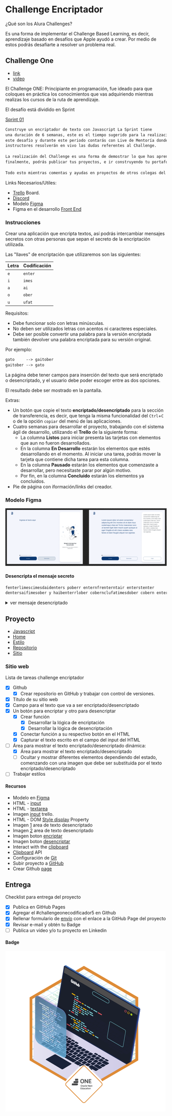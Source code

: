 # Challenge Encriptador

¿Qué son los Alura Challenges?

Es una forma de implementar el Challenge Based Learning, es decir, aprendizaje
basado en desafíos que Apple ayudó a crear. Por medio de estos podrás desafiarte
a resolver un problema real.

## Challenge One

- [link](https://www.aluracursos.com/challenges/challenge-one-logica)
- [video](https://youtu.be/BLgio_oPkLw)

El Challenge ONE: Principiante en programación, fue ideado para que coloques en
práctica los conocimientos que vas adquiriendo mientras realizas los cursos de
la ruta de aprendizaje.

El desafío está dividido en Sprint

[Sprint 01](https://www.aluracursos.com/challenges/challenge-one-logica/sprint01-construye-un-encriptador-texto-con-javascript)

```txt
Construye un encriptador de texto con Javascript La Sprint tiene
una duración de 6 semanas, este es el tiempo sugerido para la realización de
este desafío y durante este periodo contarás con Live de Mentoría donde nuestros
instructores resolverán en vivo las dudas referentes al Challenge.

La realización del Challenge es una forma de demostrar lo que has aprendido y
finalmente, podrás publicar tus proyectos, e ir construyendo tu portafolio.

Todo esto mientras comentas y ayudas en proyectos de otros colegas del programa ONE.
```

Links Necesarios/Utiles:

- [Trello](https://trello.com/b/WTdfcewC/encriptador-de-texto-alura-challenges-oracle-one)
Board.
- [Discord](https://discord.gg/2E5mQEat)
- Modelo [Figma](https://www.figma.com/file/trP3p5nEh7XUyB3n2bomjP/Alura-Challenge---Desaf%C3%ADo-1---L%C3%B3gica)
- Figma en el desarrollo [Front End](https://youtu.be/UuAX5azcvDQ)


### Instrucciones

Crear una aplicación que encripta textos, así podrás intercambiar mensajes
secretos con otras personas que sepan el secreto de la encriptación utilizada.

Las "llaves" de encriptación que utilizaremos son las siguientes:

| Letra | Codificación |
| - | - |
| `e` | `enter` |
| `i` | `imes` |
| `a` | `ai` |
| `o` | `ober` |
| `u` | `ufat` |

Requisitos:

- Debe funcionar solo con letras minúsculas.
- No deben ser utilizados letras con acentos ni caracteres especiales.
- Debe ser posible convertir una palabra para la versión encriptada también
devolver una palabra encriptada para su versión original.

Por ejemplo:

```txt
gato     --> gaitober
gaitober --> gato
```

La página debe tener campos para inserción del texto que será encriptado o
desencriptado, y el usuario debe poder escoger entre as dos opciones.

El resultado debe ser mostrado en la pantalla.

Extras:

- Un botón que copie el texto **encriptado/desencriptado** para la sección de
transferencia, es decir, que tenga la misma funcionalidad del `Ctrl`+`C` o de
la opción `copiar` del menú de las aplicaciones.
- Cuatro semanas para desarrollar el proyecto, trabajando con el sistema ágil
de desarrollo, utilizando el **Trello** de la siguiente forma:
    - La columna **Listos** para iniciar presenta las tarjetas con elementos que
    aun no fueron desarrollados.
    - En la columna **En Desarrollo** estarán los elementos que estés desarrollando
    en el momento. Al iniciar una tarea, podrás mover la tarjeta que contiene
    dicha tarea para esta columna.
    - En la columna **Pausado** estarán los elementos que comenzaste a desarrollar,
    pero necesitaste parar por algún motivo.
    - Por fin, en la columna **Concluido** estarán los elementos ya concluidos.
- Pie de página con iformación/links del creador.

### Modelo Figma

![img](./imagenes/modelo_figma.png)

#### Desencripta el mensaje secreto

```txt
fenterlimescimesdaidenters poberr enternfrenterntair enterstenter
dentersaifimesober y haibenterrlober cobernclufatimesdober cobern enterximestober!
```

<details><summary markdown="span">ver mensaje desencriptado</summary>

```txt
felicidades por enfrentar este
desafio y haberlo concluido con exito!
```

</details>

## Proyecto

- [Javascript](./encriptador.js)
- [Home](./index.html)
- [Estilo](./style.css)
- [Repositorio](https://github.com/DevFzn/Oracle_One-Alura_Latam/tree/master/006_challenge_encriptador/README.md)
- [Sitio](https://devfzn.github.io/Desafio_Encriptador)

### Sitio web

Lista de tareas challenge encriptador

- [x] Github
    - [x] Crear repositorio en GitHub y trabajar con control de versiones.
- [x] Título de su sitio web
- [x] Campo para el texto que va a ser encriptado/desencriptado
- [x] Un botón para encriptar y otro para desencriptar
    - [x] Crear función
        - [x] Desarrollar la lógica de encriptación
        - [x] Desarrollar la lógica de desencriptación
    - [x] Conectar función a su respectivo botón en el HTML
    - [x] Capturar el texto escrito en el campo del input del HTML
- [ ] Área para mostrar el texto encriptado/desencriptado dinámica:
    - [x] Área para mostrar el texto encriptado/desencriptado
    - [ ] Ocultar y mostrar diferentes elementos dependiendo del estado, comenzando
    con una imagen que debe ser substituida por el texto encriptado/desencriptado
- [ ] Trabajar estilos

#### Recursos

- Modelo en
[Figma](https://www.figma.com/file/trP3p5nEh7XUyB3n2bomjP/Alura-Challenge---Desaf%C3%ADo-1---L%C3%B3gica)
- HTML - [input](https://developer.mozilla.org/es/docs/Web/HTML/Element/input)
- HTML - [textarea](https://developer.mozilla.org/es/docs/Web/HTML/Element/textarea)
- Imagen [input](./imagenes/input.png) trello.
- HTML - DOM [Style display](https://www.w3schools.com/jsref/prop_style_display.asp)
Property
- Imagen [1](./imagenes/1.png) area de texto desencriptado
- Imagen [2](./imagenes/2.png) area de texto desencriptado
- Imagen boton [encriptar](./imagenes/boton-enc.png)
- Imagen boton [desencriptar](./imagenes/)
- Interact with the [clipboard](https://developer.mozilla.org/en-US/docs/Mozilla/Add-ons/WebExtensions/Interact_with_the_clipboard)
- [Clipboard](https://developer.mozilla.org/en-US/docs/Web/API/Clipboard_API) API
- Configuración de [Git](https://git-scm.com/book/es/v2/Inicio---Sobre-el-Control-de-Versiones-Configurando-Git-por-primera-vez)
- Subir proyecto a [GitHub](https://www.youtube.com/watch?v=bhKkeOMysuw)
- Crear Github [page](https://developer.mozilla.org/es/docs/Learn/Common_questions/Tools_and_setup/Using_Github_pages)

## Entrega

Checklist para entrega del proyecto

- [x] Publica en GitHub Pages
- [x] Agregar el #challengeonecodificador5 en Github
- [x] Rellenar formulario de
[envío](https://lp.alura.com.br/alura-latam-entrega-challenge-one-esp) con el
enlace a la GitHub Page del proyecto
- [x] Revisar e-mail y obtén tu Badge
- [ ] Publica un video y/o tu proyecto en Linkedin

#### Badge

![img](./imagenes/badge_encriptador.png)
